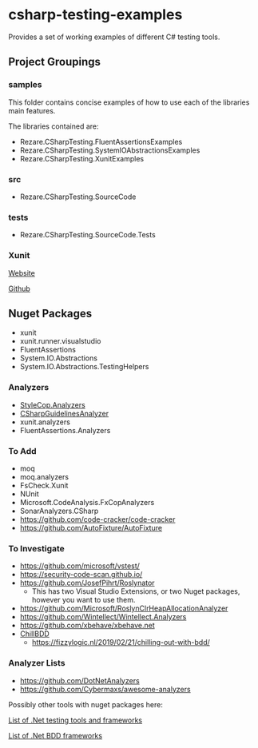 # csharp-testing-examples
Provides a set of working examples of different C# testing tools.

## Project Groupings

### samples
This folder contains concise examples of how to use each of the libraries main features.

The libraries contained are:
 
   - Rezare.CSharpTesting.FluentAssertionsExamples
   - Rezare.CSharpTesting.SystemIOAbstractionsExamples
   - Rezare.CSharpTesting.XunitExamples
   

### src
   - Rezare.CSharpTesting.SourceCode

### tests
   - Rezare.CSharpTesting.SourceCode.Tests

### Xunit

[Website](https://xunit.github.io/)

[Github](https://github.com/xunit/xunit)

   

## Nuget Packages

 - xunit 
 - xunit.runner.visualstudio
 - FluentAssertions
 - System.IO.Abstractions
 - System.IO.Abstractions.TestingHelpers
 
### Analyzers

 - [StyleCop.Analyzers](https://github.com/DotNetAnalyzers/StyleCopAnalyzers)
 - [CSharpGuidelinesAnalyzer](https://csharpcodingguidelines.com)
 - xunit.analyzers
 - FluentAssertions.Analyzers

### To Add

 - moq
 - moq.analyzers
 - FsCheck.Xunit
 - NUnit
 - Microsoft.CodeAnalysis.FxCopAnalyzers
 - SonarAnalyzers.CSharp
 - https://github.com/code-cracker/code-cracker
 - https://github.com/AutoFixture/AutoFixture

### To Investigate

 - https://github.com/microsoft/vstest/
 - https://security-code-scan.github.io/
 - https://github.com/JosefPihrt/Roslynator
   - This has two Visual Studio Extensions, or two Nuget packages, however you want to use them.
 - https://github.com/Microsoft/RoslynClrHeapAllocationAnalyzer
 - https://github.com/Wintellect/Wintellect.Analyzers
 - https://github.com/xbehave/xbehave.net
 - [ChillBDD](https://github.com/ChillBDD/Chill)
   - https://fizzylogic.nl/2019/02/21/chilling-out-with-bdd/
 
### Analyzer Lists
 - https://github.com/DotNetAnalyzers
 - https://github.com/Cybermaxs/awesome-analyzers
 
 
Possibly other tools with nuget packages here:

[List of .Net testing tools and frameworks](https://github.com/dariusz-wozniak/List-of-Testing-Tools-and-Frameworks-for-.NET/blob/master/README.md ".Net Testing List")

[List of .Net BDD frameworks](https://conductofcode.io/post/bdd-frameworks-for-dotnet-csharp/)
